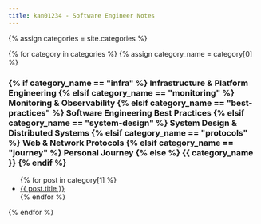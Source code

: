 ```yaml
---
title: kan01234 - Software Engineer Notes
---
```


<!-- <ul>
  {% for post in site.posts %}
    <li>
      <a href="/post{{ post.url }}">{{ post.title }}</a>
    </li>
  {% endfor %}
</ul> -->

{% assign categories = site.categories %}

{% for category in categories %}
  {% assign category_name = category[0] %}
  <h3>
  {% if category_name == "infra" %}
    Infrastructure & Platform Engineering
  {% elsif category_name == "monitoring" %}
    Monitoring & Observability
  {% elsif category_name == "best-practices" %}
    Software Engineering Best Practices
  {% elsif category_name == "system-design" %}
    System Design & Distributed Systems
  {% elsif category_name == "protocols" %}
    Web & Network Protocols
  {% elsif category_name == "journey" %}
    Personal Journey
  {% else %}
    {{ category_name }}
  {% endif %}
  </h3>

  <ul>
    {% for post in category[1] %}
      <li><a href="{{ post.url }}">{{ post.title }}</a></li>
    {% endfor %}
  </ul>
{% endfor %}